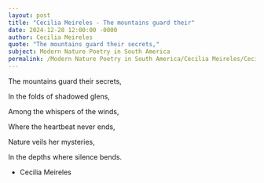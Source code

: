```yaml
---
layout: post
title: "Cecilia Meireles - The mountains guard their"
date: 2024-12-28 12:00:00 -0000
author: Cecilia Meireles
quote: "The mountains guard their secrets,"
subject: Modern Nature Poetry in South America
permalink: /Modern Nature Poetry in South America/Cecilia Meireles/Cecilia Meireles - The mountains guard their
---
```


The mountains guard their secrets,

In the folds of shadowed glens,

Among the whispers of the winds,

Where the heartbeat never ends,

Nature veils her mysteries,

In the depths where silence bends.

- Cecilia Meireles
